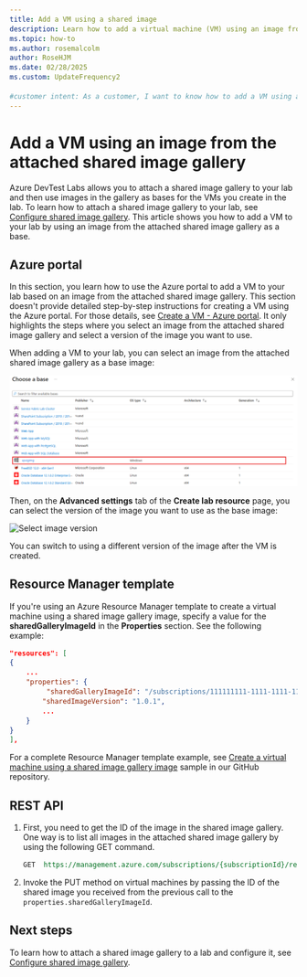 ```yaml
---
title: Add a VM using a shared image
description: Learn how to add a virtual machine (VM) using an image from the attached shared image gallery in Azure DevTest Labs
ms.topic: how-to
ms.author: rosemalcolm
author: RoseHJM
ms.date: 02/28/2025
ms.custom: UpdateFrequency2

#customer intent: As a customer, I want to know how to add a VM using an image from the attached shared image gallery in Azure DevTest Labs.
---
```


# Add a VM using an image from the attached shared image gallery
Azure DevTest Labs allows you to attach a shared image gallery to your lab and then use images in the gallery as bases for the VMs you create in the lab. To learn how to attach a shared image gallery to your lab, see [Configure shared image gallery](configure-shared-image-gallery.md). This article shows you how to add a VM to your lab by using an image from the attached shared image gallery as a base. 

## Azure portal
In this section, you learn how to use the Azure portal to add a VM to your lab based on an image from the attached shared image gallery. This section doesn't provide detailed step-by-step instructions for creating a VM using the Azure portal. For those details, see [Create a VM - Azure portal](devtest-lab-add-vm.md). It only highlights the steps where you select an image from the attached shared image gallery and select a version of the image you want to use. 

When adding a VM to your lab, you can select an image from the attached shared image gallery as a base image: 

![Select a shared image for the base](./media/add-vm-use-shared-image/select-shared-image-for-base.png)

Then, on the **Advanced settings** tab of the **Create lab resource** page, you can select the version of the image you want to use as the base image:

![Select image version](./media/add-vm-use-shared-image/select-version-shared-image.png)

You can switch to using a different version of the image after the VM is created. 

## Resource Manager template
If you're using an Azure Resource Manager template to create a virtual machine using a shared image gallery image, specify a value for the **sharedGalleryImageId** in the **Properties** section. See the following example: 

```json
"resources": [
{
    ...
    "properties": {
         "sharedGalleryImageId": "/subscriptions/111111111-1111-1111-1111-111111111111/resourcegroups/mydtlrg/providers/microsoft.devtestlab/labs/mydtllab/sharedgalleries/spsig/sharedimages/myimagefromgallery",
        "sharedImageVersion": "1.0.1",
        ...
    }
}
],
```

For a complete Resource Manager template example, see
[Create a virtual machine using a shared image gallery image](https://github.com/Azure/azure-devtestlab/tree/master/samples/DevTestLabs/QuickStartTemplates/101-dtl-create-vm-username-pwd-sharedimage) sample in our GitHub repository. 

## REST API

1. First, you need to get the ID of the image in the shared image gallery. One way is to list all images in the attached shared image gallery by using the following GET command. 

    ```rest
    GET  https://management.azure.com/subscriptions/{subscriptionId}/resourceGroups/{resourceGroupName}/providers/Microsoft.DevTestLab/labs/{labName}/sharedgalleries/{name}/sharedimages?api-version= 2018-10-15-preview
    ```
2. Invoke the PUT method on virtual machines by passing the ID of the shared image you received from the previous call to the `properties.sharedGalleryImageId`.

## Next steps
To learn how to attach a shared image gallery to a lab and configure it, see [Configure shared image gallery](configure-shared-image-gallery.md).